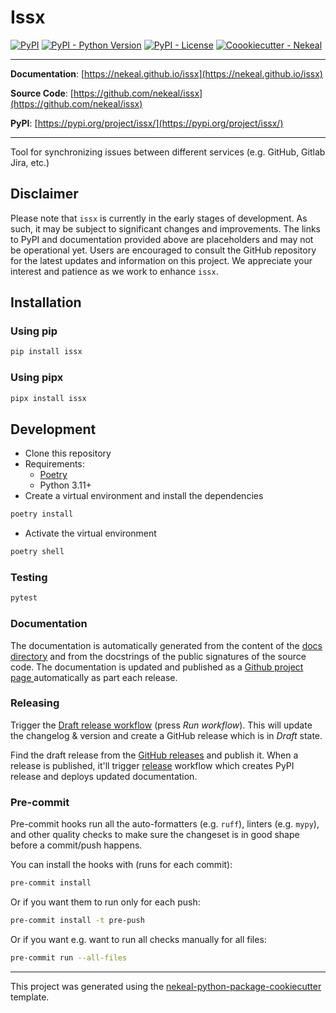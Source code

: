 # Issx

[![PyPI](https://img.shields.io/pypi/v/issx?style=flat-square)](https://pypi.python.org/pypi/issx/)
[![PyPI - Python Version](https://img.shields.io/pypi/pyversions/issx?style=flat-square)](https://pypi.python.org/pypi/issx/)
[![PyPI - License](https://img.shields.io/pypi/l/issx?style=flat-square)](https://pypi.python.org/pypi/issx/)
[![Coookiecutter - Nekeal](https://img.shields.io/badge/cookiecutter-nekeal-00a86b?style=flat-square&logo=cookiecutter&logoColor=D4AFff&link=https://github.com/nekeal/cookiecutter-python-package)](https://github.com/nekeal/cookiecutter-python-package)

---

**Documentation**: [https://nekeal.github.io/issx](https://nekeal.github.io/issx)

**Source Code**: [https://github.com/nekeal/issx](https://github.com/nekeal/issx)

**PyPI**: [https://pypi.org/project/issx/](https://pypi.org/project/issx/)

---

Tool for synchronizing issues between different services (e.g. GitHub, Gitlab Jira, etc.)

## Disclaimer

Please note that `issx` is currently in the early stages of development. As such,
it may be subject to significant changes and improvements.
The links to PyPI and documentation provided above are placeholders and may not be operational yet.
Users are encouraged to consult the GitHub repository for the latest updates and information on this project.
We appreciate your interest and patience as we work to enhance `issx`.


## Installation

### Using pip
```sh
pip install issx
```

### Using pipx
```sh
pipx install issx
```

## Development

* Clone this repository
* Requirements:
  * [Poetry](https://python-poetry.org/)
  * Python 3.11+
* Create a virtual environment and install the dependencies

```sh
poetry install
```

* Activate the virtual environment

```sh
poetry shell
```

### Testing

```sh
pytest
```

### Documentation

The documentation is automatically generated from the content of the [docs directory](./docs) and from the docstrings
 of the public signatures of the source code. The documentation is updated and published as a [Github project page
 ](https://pages.github.com/) automatically as part each release.

### Releasing

Trigger the [Draft release workflow](https://github.com/nekeal/issx/actions/workflows/draft_release.yml)
(press _Run workflow_). This will update the changelog & version and create a GitHub release which is in _Draft_ state.

Find the draft release from the
[GitHub releases](https://github.com/nekeal/issx/releases) and publish it. When
 a release is published, it'll trigger [release](https://github.com/nekeal/issx/blob/master/.github/workflows/release.yml) workflow which creates PyPI
 release and deploys updated documentation.

### Pre-commit

Pre-commit hooks run all the auto-formatters (e.g. `ruff`), linters (e.g. `mypy`), and other quality
 checks to make sure the changeset is in good shape before a commit/push happens.

You can install the hooks with (runs for each commit):

```sh
pre-commit install
```

Or if you want them to run only for each push:

```sh
pre-commit install -t pre-push
```

Or if you want e.g. want to run all checks manually for all files:

```sh
pre-commit run --all-files
```

---

This project was generated using the [nekeal-python-package-cookiecutter](https://github.com/nekeal/cookiecutter-python-package) template.

